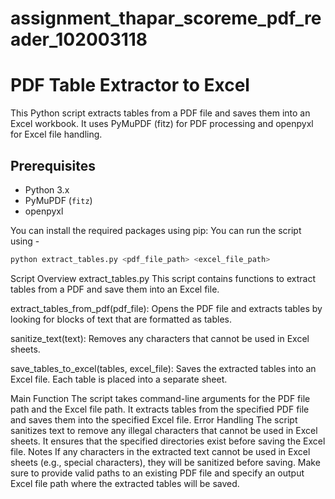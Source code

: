 # assignment_thapar_scoreme_pdf_reader_102003118
# PDF Table Extractor to Excel

This Python script extracts tables from a PDF file and saves them into an Excel workbook. It uses PyMuPDF (fitz) for PDF processing and openpyxl for Excel file handling.

## Prerequisites

- Python 3.x
- PyMuPDF (`fitz`)
- openpyxl

You can install the required packages using pip:
You can run the script using - 
```bash
python extract_tables.py <pdf_file_path> <excel_file_path>
``` 

Script Overview
extract_tables.py
This script contains functions to extract tables from a PDF and save them into an Excel file.

extract_tables_from_pdf(pdf_file): Opens the PDF file and extracts tables by looking for blocks of text that are formatted as tables.

sanitize_text(text): Removes any characters that cannot be used in Excel sheets.

save_tables_to_excel(tables, excel_file): Saves the extracted tables into an Excel file. Each table is placed into a separate sheet.

Main Function
The script takes command-line arguments for the PDF file path and the Excel file path.
It extracts tables from the specified PDF file and saves them into the specified Excel file.
Error Handling
The script sanitizes text to remove any illegal characters that cannot be used in Excel sheets.
It ensures that the specified directories exist before saving the Excel file.
Notes
If any characters in the extracted text cannot be used in Excel sheets (e.g., special characters), they will be sanitized before saving.
Make sure to provide valid paths to an existing PDF file and specify an output Excel file path where the extracted tables will be saved.
